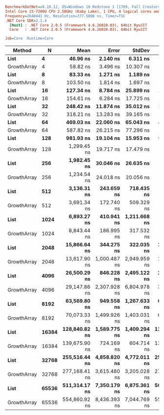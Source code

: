 ``` ini

BenchmarkDotNet=v0.10.12, OS=Windows 10 Redstone 3 [1709, Fall Creators Update] (10.0.16299.125)
Intel Core i5-7200U CPU 2.50GHz (Kaby Lake), 1 CPU, 4 logical cores and 2 physical cores
Frequency=2648441 Hz, Resolution=377.5806 ns, Timer=TSC
.NET Core SDK=2.1.4
  [Host] : .NET Core 2.0.5 (Framework 4.6.26020.03), 64bit RyuJIT
  Core   : .NET Core 2.0.5 (Framework 4.6.26020.03), 64bit RyuJIT

Job=Core  Runtime=Core  

```
|      Method |     N |          Mean |        Error |       StdDev |        Median |
|------------ |------ |--------------:|-------------:|-------------:|--------------:|
|        **List** |     **4** |      **46.96 ns** |     **2.140 ns** |     **6.311 ns** |      **47.63 ns** |
| GrowthArray |     4 |      58.82 ns |     3.496 ns |    10.307 ns |      59.96 ns |
|        **List** |     **8** |      **83.33 ns** |     **1.271 ns** |     **1.189 ns** |      **83.40 ns** |
| GrowthArray |     8 |     103.50 ns |     1.814 ns |     1.697 ns |     103.13 ns |
|        **List** |    **16** |     **127.34 ns** |     **8.784 ns** |    **25.899 ns** |     **134.12 ns** |
| GrowthArray |    16 |     154.61 ns |     6.284 ns |    17.725 ns |     156.03 ns |
|        **List** |    **32** |     **248.42 ns** |    **11.874 ns** |    **35.012 ns** |     **255.84 ns** |
| GrowthArray |    32 |     318.21 ns |    13.283 ns |    39.165 ns |     335.12 ns |
|        **List** |    **64** |     **469.03 ns** |    **22.060 ns** |    **65.043 ns** |     **491.92 ns** |
| GrowthArray |    64 |     587.82 ns |    26.215 ns |    77.296 ns |     589.01 ns |
|        **List** |   **128** |     **981.93 ns** |    **19.104 ns** |    **15.953 ns** |     **980.19 ns** |
| GrowthArray |   128 |   1,299.45 ns |    19.717 ns |    17.479 ns |   1,301.07 ns |
|        **List** |   **256** |   **1,982.45 ns** |    **30.046 ns** |    **26.635 ns** |   **1,984.51 ns** |
| GrowthArray |   256 |   1,234.54 ns |    24.018 ns |    20.056 ns |   1,230.32 ns |
|        **List** |   **512** |   **3,136.31 ns** |   **243.659 ns** |   **718.435 ns** |   **3,271.77 ns** |
| GrowthArray |   512 |   3,691.34 ns |   172.740 ns |   509.329 ns |   3,699.89 ns |
|        **List** |  **1024** |   **6,893.27 ns** |   **410.941 ns** | **1,211.668 ns** |   **7,097.26 ns** |
| GrowthArray |  1024 |   8,843.44 ns |   186.995 ns |   317.532 ns |   8,874.70 ns |
|        **List** |  **2048** |  **15,866.64 ns** |   **344.275 ns** |   **322.035 ns** |  **16,005.10 ns** |
| GrowthArray |  2048 |  13,617.90 ns | 1,000.487 ns | 2,949.959 ns |  13,928.15 ns |
|        **List** |  **4096** |  **26,500.29 ns** |   **846.228 ns** | **2,495.122 ns** |  **26,567.80 ns** |
| GrowthArray |  4096 |  29,147.86 ns | 2,307.928 ns | 6,804.978 ns |  32,822.04 ns |
|        **List** |  **8192** |  **63,569.80 ns** |   **949.558 ns** | **1,267.633 ns** |  **63,646.78 ns** |
| GrowthArray |  8192 |  70,073.33 ns | 1,499.926 ns | 1,403.031 ns |  69,798.34 ns |
|        **List** | **16384** | **128,840.82 ns** | **1,589.775 ns** | **1,409.294 ns** | **128,352.52 ns** |
| GrowthArray | 16384 | 139,675.90 ns |   724.169 ns |   604.714 ns | 139,730.06 ns |
|        **List** | **32768** | **255,516.44 ns** | **4,858.820 ns** | **4,772.011 ns** | **254,609.87 ns** |
| GrowthArray | 32768 | 277,168.41 ns | 3,615.480 ns | 3,205.028 ns | 277,674.38 ns |
|        **List** | **65536** | **511,314.17 ns** | **7,350.179 ns** | **6,875.361 ns** | **508,832.83 ns** |
| GrowthArray | 65536 | 554,860.92 ns | 8,436.393 ns | 7,044.769 ns | 556,075.41 ns |

